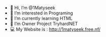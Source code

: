 - 👋 Hi, I’m @1Matyseek
- 👀 I’m interested in Programing
- 🌱 I’m currently learning HTML
- 👑 I’m Owner Project TryhardNET
- 💻 My Website is : http://1matyseek.free.nf/

<!---
1Matyseek/1Matyseek is a ✨ special ✨ repository because its `README.md` (this file) appears on your GitHub profile.
You can click the Preview link to take a look at your changes.
--->
